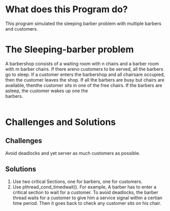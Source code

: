 # What does this Program do? 
This program simulated the sleeping barber problem with multiple barbers and customers. 

# The Sleeping-barber problem
A barbershop consists of a waiting room with n chairs and a barber room with m barber chairs. If there areno customers to be served, all the barbers go to sleep. If a customer enters the barbershop and all chairsare occupied, then the customer leaves the shop. If all the barbers are busy but chairs are available, thenthe customer sits in one of the free chairs. If the barbers are asleep, the customer wakes up one the barbers.                                                                                                                                                      
# Challenges and Solutions
## Challenges  
Avoid deadlocks and yet server as much customers as possible. 
## Solutions
1. Use two critical Sections, one for barbers, one for customers. 
2. Use pthread_cond_timedwait(). For example, A barber has to enter a critical section to wait for a customer. To avoid deadlocks, the barber thread waits for a customer to give him a service signal within a certian time period.  Then it goes back to check any customer sits on his chair. 

